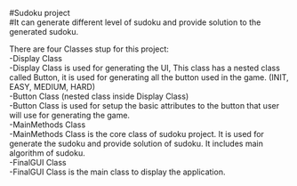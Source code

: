 #Sudoku project  
#It can generate different level of sudoku and provide solution to the generated sudoku.  
  
There are four Classes stup for this project:  
  -Display Class   
   -Display Class is used for generating the UI, This class has a nested class called Button, it is used for generating all the button used in the game. (INIT, EASY, MEDIUM, HARD)   
  -Button Class (nested class inside Display Class)   
   -Button Class is used for setup the basic attributes to the button that user will use for generating the game.   
  -MainMethods Class   
   -MainMethods Class is the core class of sudoku project. It is used for generate the sudoku and provide solution of sudoku. It includes main algorithm of sudoku.   
  -FinalGUI Class  
   -FinalGUI Class is the main class to display the application.  
